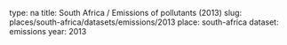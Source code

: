 type: na
title: South Africa / Emissions of pollutants (2013)
slug: places/south-africa/datasets/emissions/2013
place: south-africa
dataset: emissions
year: 2013
